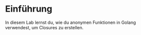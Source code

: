 # Einführung

In diesem Lab lernst du, wie du anonymen Funktionen in Golang verwendest, um Closures zu erstellen.
